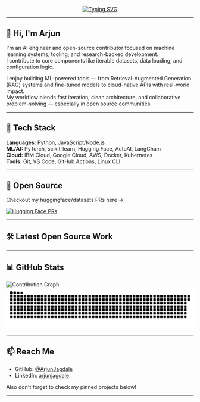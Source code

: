 <div align="center">

[![Typing SVG](https://readme-typing-svg.demolab.com?font=Fira+Code&weight=700&size=25&pause=1000&color=7AA2F7&center=true&vCenter=true&width=500&lines=I+am+an+AI+Engineer)](https://git.io/typing-svg)

</div>

---

## 👋 Hi, I'm Arjun

I'm an AI engineer and open-source contributor focused on machine learning systems, tooling, and research-backed development.  
I contribute to core components like iterable datasets, data loading, and configuration logic.

I enjoy building ML-powered tools — from Retrieval-Augmented Generation (RAG) systems and fine-tuned models to cloud-native APIs with real-world impact.  
My workflow blends fast iteration, clean architecture, and collaborative problem-solving — especially in open source communities.

---

## 🧰 Tech Stack

**Languages:** Python, JavaScript/Node.js  
**ML/AI:** PyTorch, scikit-learn, Hugging Face, AutoAI, LangChain  
**Cloud:** IBM Cloud, Google Cloud, AWS, Docker, Kubernetes  
**Tools:** Git, VS Code, GitHub Actions, Linux CLI  

---

## 🚀 Open Source
Checkout my huggingface/datasets PRs here ->

[![Hugging Face PRs](https://img.shields.io/badge/HuggingFace-My%20Pull%20Requests-7aa2f7?logo=github&logoColor=white&labelColor=1a1b26)](https://github.com/huggingface/datasets/pulls?q=is%3Apr+author%3AArjunJagdale)


---
## 🛠️ Latest Open Source Work

<!-- The section will be dynamically updated -->


---
## 📊 GitHub Stats

<img src="https://github-readme-activity-graph.vercel.app/graph?username=ArjunJagdale&theme=tokyo-night&bg_color=0d1117&color=7aa2f7&line=7aa2f7&point=ffffff&hide_border=true&area=true&custom_title=Contribution%20Graph" alt="Contribution Graph" />

<div align="center">

<img src="https://github.com/ArjunJagdale/ArjunJagdale/blob/output/github-contribution-grid-snake-dark.svg?palette=github-dark" />

</div>

---

## 📫 Reach Me
- GitHub: [@ArjunJagdale](https://github.com/ArjunJagdale)
- LinkedIn: [arjunjagdale](https://linkedin.com/in/arjun-jagdale)

Also don't forget to check my pinned projects below!

---
